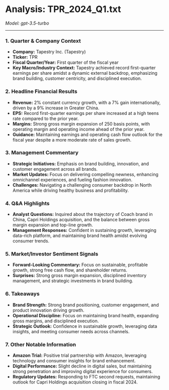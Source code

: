 # Analysis: TPR_2024_Q1.txt

*Model: gpt-3.5-turbo*

---

### 1. Quarter & Company Context
- **Company:** Tapestry Inc. (Tapestry)
- **Ticker:** TPR
- **Fiscal Quarter/Year:** First quarter of the fiscal year
- **Key Macro/Industry Context:** Tapestry achieved record first-quarter earnings per share amidst a dynamic external backdrop, emphasizing brand building, customer centricity, and disciplined execution.

### 2. Headline Financial Results
- **Revenue:** 2% constant currency growth, with a 7% gain internationally, driven by a 9% increase in Greater China.
- **EPS:** Record first-quarter earnings per share increased at a high teens rate compared to the prior year.
- **Margins:** Strong gross margin expansion of 250 basis points, with operating margin and operating income ahead of the prior year.
- **Guidance:** Maintaining earnings and operating cash flow outlook for the fiscal year despite a more moderate rate of sales growth.

### 3. Management Commentary
- **Strategic Initiatives:** Emphasis on brand building, innovation, and customer engagement across all brands.
- **Market Updates:** Focus on delivering compelling newness, enhancing omnichannel experiences, and fueling fashion innovation.
- **Challenges:** Navigating a challenging consumer backdrop in North America while driving healthy business and profitability.

### 4. Q&A Highlights
- **Analyst Questions:** Inquired about the trajectory of Coach brand in China, Capri Holdings acquisition, and the balance between gross margin expansion and top-line growth.
- **Management Responses:** Confident in sustaining growth, leveraging data-rich platform, and maintaining brand health amidst evolving consumer trends.

### 5. Market/Investor Sentiment Signals
- **Forward-Looking Commentary:** Focus on sustainable, profitable growth, strong free cash flow, and shareholder returns.
- **Surprises:** Strong gross margin expansion, disciplined inventory management, and strategic investments in brand building.

### 6. Takeaways
- **Brand Strength:** Strong brand positioning, customer engagement, and product innovation driving growth.
- **Operational Discipline:** Focus on maintaining brand health, expanding gross margins, and disciplined execution.
- **Strategic Outlook:** Confidence in sustainable growth, leveraging data insights, and meeting consumer needs across channels.

### 7. Other Notable Information
- **Amazon Trial:** Positive trial partnership with Amazon, leveraging technology and consumer insights for brand enhancement.
- **Digital Performance:** Slight decline in digital sales, but maintaining strong penetration and improving digital experience for consumers.
- **Regulatory Updates:** Responding to FTC second requests, maintaining outlook for Capri Holdings acquisition closing in fiscal 2024.